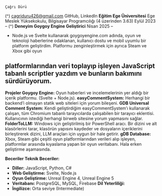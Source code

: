 ```
Çağrı Dürü
```
(^)
cagriduru426@gmail.com
GitHub, LinkedIn
**Eğitim
Ege Üniversitesi**
Ege Meslek Yüksekokulu, Bilgisayar Programcılığı (4 üzerinden 3.63) Eylül 2023 –
(^) **Deneyim
Goygoy Engine
Geliştirici** Nisan 2025 –

- Node.js ve Svelte kullanarak goygoyengine.com adında, oyun ve teknoloji haberlerine odaklanan, kullanıcı
    dostu ve mobil uyumlu bir platform geliştirdim. Platformu zenginleştirmek için ayrıca Steam ve Xbox gibi oyun

## platformlarından veri toplayıp işleyen JavaScript tabanlı scriptler yazdım ve bunların bakımını sürdürüyorum.

**Projeler
Goygoy Engine:** Oyun haberleri ve incelemelerinin yer aldığı bir içerik platformu. (Svelte + Node.js).
**easyCommentSystem:** Herhangi bir backend’i olmayan statik web siteleri için yorum bileşeni.
**GDB Universal Comment System:** Kendi geliştirdiğim easyCommentSystem’ı kullanarak çalışan, tüm Chromium
tabanlı tarayıcılarda çalışabilen bir tarayıcı eklentisi. Kullanıcının istediği herhangi birweb sitesine yorum yapmasını
sağlar.
**FolderToLLM:** Windows için geliştirilmiş bir PowerShell aracı. Bir dizini ve alt klasörlerini tarar, klasörün yapısını
kaydeder ve dosyaların içeriklerini birleştirerek dizini, LLM araçları için uygun bir hale getirir.
**gDB Database:** Xbox, Steam gibi çeşitli oyun platformlarından verileri alıp işleyen, platformlar arasında kıyaslama
yapan bir oyun veritabanı. Hala erken geliştirme aşamasında.

**Beceriler
Teknik Beceriler:**

- **Diller:** JavaScript, Python, C#
- **Web Geliştirme:** Svelte, Node.js
- **Oyun Geliştirme:** Unreal Engine 4, Unreal Engine 5
- **Veritabanı:** PostgreSQL, MySQL, Firebase
**Dil Yeterliliği:**
- **İngilizce:** Orta seviye (Intermediate)


